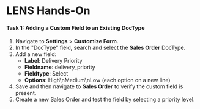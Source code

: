 # LENS Hands-On

#### **Task 1: Adding a Custom Field to an Existing DocType**

1.  Navigate to **Settings** > **Customize Form**.
2.  In the "DocType" field, search and select the **Sales Order** DocType.
3.  Add a new field:
    -   **Label**: Delivery Priority
    -   **Fieldname**: delivery_priority
    -   **Fieldtype**: Select
    -   **Options**: High\nMedium\nLow (each option on a new line)
4.  Save and then navigate to **Sales Order** to verify the custom field is present.
5.  Create a new Sales Order and test the field by selecting a priority level.
<!--stackedit_data:
eyJoaXN0b3J5IjpbLTE4NjE0NDY5LC0xMjk3MDU4NDA1XX0=
-->
